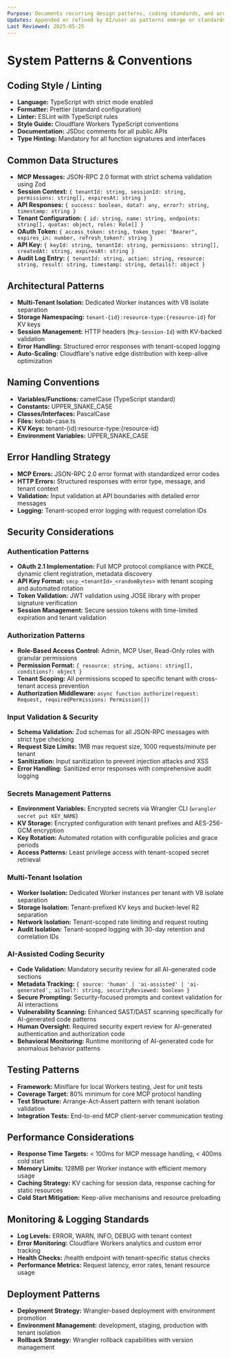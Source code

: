 ```yaml
---
Purpose: Documents recurring design patterns, coding standards, and architectural choices specific to this project.
Updates: Appended or refined by AI/user as patterns emerge or standards are set.
Last Reviewed: 2025-05-25
---
```


# System Patterns & Conventions

## Coding Style / Linting
* **Language:** TypeScript with strict mode enabled
* **Formatter:** Prettier (standard configuration)
* **Linter:** ESLint with TypeScript rules
* **Style Guide:** Cloudflare Workers TypeScript conventions
* **Documentation:** JSDoc comments for all public APIs
* **Type Hinting:** Mandatory for all function signatures and interfaces

## Common Data Structures
* **MCP Messages:** JSON-RPC 2.0 format with strict schema validation using Zod
* **Session Context:** `{ tenantId: string, sessionId: string, permissions: string[], expiresAt: string }`
* **API Responses:** `{ success: boolean, data?: any, error?: string, timestamp: string }`
* **Tenant Configuration:** `{ id: string, name: string, endpoints: string[], quotas: object, roles: Role[] }`
* **OAuth Token:** `{ access_token: string, token_type: "Bearer", expires_in: number, refresh_token?: string }`
* **API Key:** `{ keyId: string, tenantId: string, permissions: string[], createdAt: string, expiresAt: string }`
* **Audit Log Entry:** `{ tenantId: string, action: string, resource: string, result: string, timestamp: string, details?: object }`

## Architectural Patterns
* **Multi-Tenant Isolation:** Dedicated Worker instances with V8 isolate separation
* **Storage Namespacing:** `tenant-{id}:resource-type:{resource-id}` for KV keys
* **Session Management:** HTTP headers (`Mcp-Session-Id`) with KV-backed validation
* **Error Handling:** Structured error responses with tenant-scoped logging
* **Auto-Scaling:** Cloudflare's native edge distribution with keep-alive optimization

## Naming Conventions
* **Variables/Functions:** camelCase (TypeScript standard)
* **Constants:** UPPER_SNAKE_CASE
* **Classes/Interfaces:** PascalCase
* **Files:** kebab-case.ts
* **KV Keys:** tenant-{id}:resource-type:{resource-id}
* **Environment Variables:** UPPER_SNAKE_CASE

## Error Handling Strategy
* **MCP Errors:** JSON-RPC 2.0 error format with standardized error codes
* **HTTP Errors:** Structured responses with error type, message, and tenant context
* **Validation:** Input validation at API boundaries with detailed error messages
* **Logging:** Tenant-scoped error logging with request correlation IDs

## Security Considerations

### Authentication Patterns
* **OAuth 2.1 Implementation:** Full MCP protocol compliance with PKCE, dynamic client registration, metadata discovery
* **API Key Format:** `smcp_<tenantId>_<randomBytes>` with tenant scoping and automated rotation
* **Token Validation:** JWT validation using JOSE library with proper signature verification
* **Session Management:** Secure session tokens with time-limited expiration and tenant validation

### Authorization Patterns
* **Role-Based Access Control:** Admin, MCP User, Read-Only roles with granular permissions
* **Permission Format:** `{ resource: string, actions: string[], conditions?: object }`
* **Tenant Scoping:** All permissions scoped to specific tenant with cross-tenant access prevention
* **Authorization Middleware:** `async function authorize(request: Request, requiredPermissions: Permission[])`

### Input Validation & Security
* **Schema Validation:** Zod schemas for all JSON-RPC messages with strict type checking
* **Request Size Limits:** 1MB max request size, 1000 requests/minute per tenant
* **Sanitization:** Input sanitization to prevent injection attacks and XSS
* **Error Handling:** Sanitized error responses with comprehensive audit logging

### Secrets Management Patterns
* **Environment Variables:** Encrypted secrets via Wrangler CLI (`wrangler secret put KEY_NAME`)
* **KV Storage:** Encrypted configuration with tenant prefixes and AES-256-GCM encryption
* **Key Rotation:** Automated rotation with configurable policies and grace periods
* **Access Patterns:** Least privilege access with tenant-scoped secret retrieval

### Multi-Tenant Isolation
* **Worker Isolation:** Dedicated Worker instances per tenant with V8 isolate separation
* **Storage Isolation:** Tenant-prefixed KV keys and bucket-level R2 separation
* **Network Isolation:** Tenant-scoped rate limiting and request routing
* **Audit Isolation:** Tenant-scoped logging with 30-day retention and correlation IDs

### AI-Assisted Coding Security
* **Code Validation:** Mandatory security review for all AI-generated code sections
* **Metadata Tracking:** `{ source: 'human' | 'ai-assisted' | 'ai-generated', aiTool?: string, securityReviewed: boolean }`
* **Secure Prompting:** Security-focused prompts and context validation for AI interactions
* **Vulnerability Scanning:** Enhanced SAST/DAST scanning specifically for AI-generated code patterns
* **Human Oversight:** Required security expert review for AI-generated authentication and authorization code
* **Behavioral Monitoring:** Runtime monitoring of AI-generated code for anomalous behavior patterns

## Testing Patterns
* **Framework:** Miniflare for local Workers testing, Jest for unit tests
* **Coverage Target:** 80% minimum for core MCP protocol handling
* **Test Structure:** Arrange-Act-Assert pattern with tenant isolation validation
* **Integration Tests:** End-to-end MCP client-server communication testing

## Performance Considerations
* **Response Time Targets:** < 100ms for MCP message handling, < 400ms cold start
* **Memory Limits:** 128MB per Worker instance with efficient memory usage
* **Caching Strategy:** KV caching for session data, response caching for static resources
* **Cold Start Mitigation:** Keep-alive mechanisms and resource preloading

## Monitoring & Logging Standards
* **Log Levels:** ERROR, WARN, INFO, DEBUG with tenant context
* **Error Monitoring:** Cloudflare Workers analytics and custom error tracking
* **Health Checks:** /health endpoint with tenant-specific status checks
* **Performance Metrics:** Request latency, error rates, tenant resource usage

## Deployment Patterns
* **Deployment Strategy:** Wrangler-based deployment with environment promotion
* **Environment Management:** development, staging, production with tenant isolation
* **Rollback Strategy:** Wrangler rollback capabilities with version management
